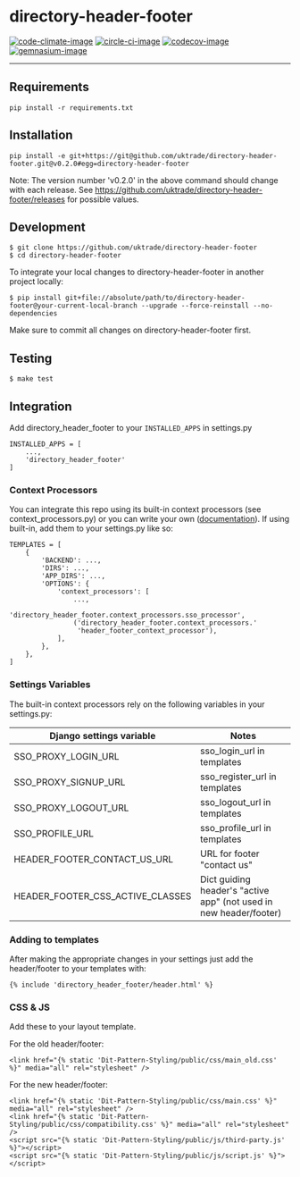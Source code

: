 # directory-header-footer

[![code-climate-image]][code-climate]
[![circle-ci-image]][circle-ci]
[![codecov-image]][codecov]
[![gemnasium-image]][gemnasium]

---

## Requirements

```shell
pip install -r requirements.txt
```

## Installation

```shell
pip install -e git+https://git@github.com/uktrade/directory-header-footer.git@v0.2.0#egg=directory-header-footer
```

Note:
The version number 'v0.2.0' in the above command should change with each release.
See https://github.com/uktrade/directory-header-footer/releases for possible values.


## Development

    $ git clone https://github.com/uktrade/directory-header-footer
    $ cd directory-header-footer

To integrate your local changes to directory-header-footer in another project locally:

    $ pip install git+file://absolute/path/to/directory-header-footer@your-current-local-branch --upgrade --force-reinstall --no-dependencies

Make sure to commit all changes on directory-header-footer first.

## Testing
	$ make test

## Integration

Add directory_header_footer to your `INSTALLED_APPS` in settings.py

```
INSTALLED_APPS = [
    ...,
    'directory_header_footer'
]
```

### Context Processors
You can integrate this repo using its built-in context processors (see context_processors.py) or you can write your own ([documentation](https://docs.djangoproject.com/en/1.11/ref/templates/api/)). If using built-in, add them to your settings.py like so:

```
TEMPLATES = [
    {
        'BACKEND': ...,
        'DIRS': ...,
        'APP_DIRS': ...,
        'OPTIONS': {
            'context_processors': [
                ...,
                'directory_header_footer.context_processors.sso_processor',
                ('directory_header_footer.context_processors.'
                 'header_footer_context_processor'),
            ],
        },
    },
]
```

### Settings Variables
The built-in context processors rely on the following variables in your settings.py:

| Django settings variable         | Notes                              |
| ---------------------------------|------------------------------------|
| SSO_PROXY_LOGIN_URL              | sso_login_url in templates         |
| SSO_PROXY_SIGNUP_URL             | sso_register_url in templates      |
| SSO_PROXY_LOGOUT_URL             | sso_logout_url in templates        |
| SSO_PROFILE_URL                  | sso_profile_url in templates       |
| HEADER_FOOTER_CONTACT_US_URL     | URL for footer "contact us"        |
| HEADER_FOOTER_CSS_ACTIVE_CLASSES | Dict guiding header's "active app" (not used in new header/footer) |


### Adding to templates
After making the appropriate changes in your settings just add the header/footer to your templates with:

```
{% include 'directory_header_footer/header.html' %}
```
### CSS & JS
Add these to your layout template. 

For the old header/footer: 

```
<link href="{% static 'Dit-Pattern-Styling/public/css/main_old.css' %}" media="all" rel="stylesheet" />
```
For the new header/footer:

```
<link href="{% static 'Dit-Pattern-Styling/public/css/main.css' %}" media="all" rel="stylesheet" />
<link href="{% static 'Dit-Pattern-Styling/public/css/compatibility.css' %}" media="all" rel="stylesheet" />
<script src="{% static 'Dit-Pattern-Styling/public/js/third-party.js' %}"></script>
<script src="{% static 'Dit-Pattern-Styling/public/js/script.js' %}"></script>
```

[code-climate-image]: https://codeclimate.com/github/uktrade/directory-header-footer/badges/issue_count.svg
[code-climate]: https://codeclimate.com/github/uktrade/directory-header-footer

[circle-ci-image]: https://circleci.com/gh/uktrade/directory-header-footer/tree/master.svg?style=svg
[circle-ci]: https://circleci.com/gh/uktrade/directory-header-footer/tree/master

[codecov-image]: https://codecov.io/gh/uktrade/directory-header-footer/branch/master/graph/badge.svg
[codecov]: https://codecov.io/gh/uktrade/directory-header-footer

[gemnasium-image]: https://gemnasium.com/badges/github.com/uktrade/directory-header-footer.svg
[gemnasium]: https://gemnasium.com/github.com/uktrade/directory-header-footer
